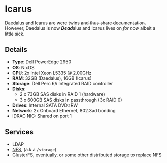 # Icarus

Daedalus and Icarus ~~are~~ were twins ~~and thus share documentation.~~
However, Daedalus is now ***Dead***alus and Icarus lives on *for now* albeit a little sick.

## Details
- **Type**: Dell PowerEdge 2950
- **OS**: NixOS
- **CPU**: 2x Intel Xeon L5335 @ 2.00GHz
- **RAM**: 32GB (Daedalus), 16GB (Icarus)
- **Storage**: Dell Perc 6/i Integrated RAID controller
- **Disks**:
    - 2 x 73GB SAS disks in RAID 1 (hardware)
    - 3 x 600GB SAS disks in passthrough (3x RAID 0)
- **Drives**: Internal SATA DVD±RW
- **Network**: 2x Onboard Ethernet, 802.3ad bonding
- iDRAC NIC: Shared on port 1

## Services
- LDAP
- [NFS](../../services/nfs.md), (a.k.a `/storage`)
- GlusterFS, eventually, or some other distributed storage to replace NFS